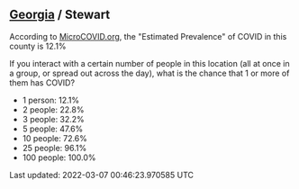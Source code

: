 
## [Georgia](/united-states/georgia) / Stewart

According to [MicroCOVID.org](http://microcovid.org),
the "Estimated Prevalence" of COVID in this county is 12.1%

If you interact with a certain number of people in this location
(all at once in a group, or spread out across the day), what is the chance that
1 or more of them has COVID?

- 1 person: 12.1%
- 2 people: 22.8%
- 3 people: 32.2%
- 5 people: 47.6%
- 10 people: 72.6%
- 25 people: 96.1%
- 100 people: 100.0%

Last updated: 2022-03-07 00:46:23.970585 UTC
